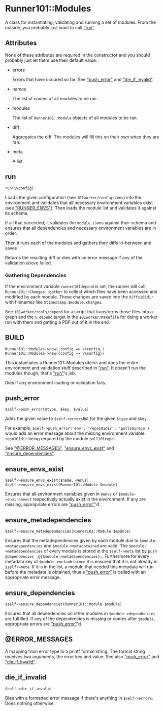 # Runner101::Modules

A class for instantiating, validating and running a set of modules. From the
outside, you probably just want to call ["run"](#run).

## Attributes

None of these attributes are required in the constructor and you should
probably just let them use their default value.

- errors

    Errors that have occured so far. See ["push\_error"](#push_error) and ["die\_if\_invalid"](#die_if_invalid).

- names

    The list of names of all modules to be ran.

- modules

    The list of `Runner101::Module` objects of all modules to be ran.

- diff

    Aggregates the diff. The modules will fill this on their own when they are ran.

- meta

    A list 

## run

    run(\%config)

Loads the given configuration (see `101worker/configs/env`) into the
environment and validates that all necessary environment variables exist (see
["RUNNER\_ENVS"](#runner_envs)). Then loads the module list and validates it against its
schema.

If all that suceeded, it validates the `module.json`s against their schema and
ensures that all dependencies and necessary environment variables are in order.

Then it runs each of the modules and gathers their diffs in-between and saves

Returns the resulting diff or dies with an error message if any of the
validation above failed.

### Gathering Dependencies

If the environment variable `runner101depend` is set, the runner will call
`Runner101::Changes::gather` to collect which files have been accessed and
modified by each module. These changes are saved into the `diffs101dir`
with filenames like `$timestamp.$module.changes`.

See `101worker/tools/depend` for a script that transforms those files into a
graph and the `%.depend` target in the `101worker/Makefile` for doing a
worker run with them and getting a PDF out of it in the end.

## BUILD

    Runner101::Modules->new( config => \%config )
    Runner101::Modules->new({config => \%config})

This instantiates a Runner101::Modules object and does the entire environment
and validation stuff described in ["run"](#run). It doesn't run the modules though,
that's ["run"](#run)'s job.

Dies if any environment loading or validation fails.

## push\_error

    $self->push_error($type, $key, $value)

Adds the given value to `$self->errors`list for the given `$type` and
`$key`.

For example, `$self->push_error('env', 'repo101dir', 'pull101repo')`
would add an error message about the missing  environment variable
`repo101dir` being required by the module `pull101repo`.

See ["@ERROR\_MESSAGES"](#error_messages), ["ensure\_envs\_exist"](#ensure_envs_exist) and ["ensure\_dependencies"](#ensure_dependencies).

## ensure\_envs\_exist

    $self->ensure_envs_exist($name, @envs)
    $self->ensure_envs_exist(Runner101::Module $module)

Ensures that all environment variables given in `@envs` or
`$module->environment` respectively actually exist in the environment. If
any are missing, appropriate errors are ["push\_error"](#push_error)'d.

## ensure\_metadependencies

    $self->ensure_metadependencies(Runner101::Module $module)

Ensures that the metadependencies given by each module due to 
`$module->metadependencies` and `$module->metaobtained` are valid.
The `$module->metadependencies` of every module is stored in the `$self->meta` 
list by `push @dependencies ,@{$module->metadependencies};`. 
Furthermore for every metadata key of `$module->metaobtained` it is
ensured that it is not already in `$self->meta`. If it is in the list, a 
module that needed this metadata will run before the metadata is 
obtained, thus a ["push\_error"](#push_error) is called with an appropriate
error message. 

## ensure\_dependencies

    $self->ensure_dependencies(Runner101::Module $module)

Ensures that all dependencies on other modules in `$module->dependencies`
are fulfilled. If any of the dependencies is missing or comes after `$module`,
appropriate errors are ["push\_error"](#push_error)'d.

## @ERROR\_MESSAGES

A mapping from error type to a printf format string. The format string receives
two arguments, the error key and value. See also ["push\_error"](#push_error) and
["die\_if\_invalid"](#die_if_invalid).

## die\_if\_invalid

    $self->die_if_invalid

Dies with a formatted error message if there's anything in
`$self->errors`. Does nothing otherwise.
